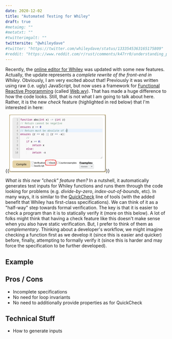 ```yaml
---
date: 2020-12-02
title: "Automated Testing for Whiley"
draft: true
#metaimg: ""
#metatxt: ""
#twitterimgalt: ""
twittersite: "@whileydave"
#twitter: "https://twitter.com/whileydave/status/1333545363165175809"
#reddit: "https://www.reddit.com/r/rust/comments/k47rr0/understanding_partial_moves_in_rust/"
---
```


Recently, the [online editor for Whiley](https://whileylabs.com) was updated with some new features.  Actually, the update represents a _complete rewrite of the front-end in Whiley_.  Obviously, I am very excited about that!  Previously it was written using raw (i.e. ugly) JavaScript, but now uses a framework for [Functional Reactive Programming](https://www.youtube.com/watch?v=yYGEcyCHiZk) (called [Web.wy](https://github.com/DavePearce/Web.wy)).  That has made a huge difference to how the code looks.  Still, that is not what I am going to talk about here.  Rather, it is the new _check_ feature (highlighted in red below) that I'm interested in here:

{{<img class="text-center" link="https://whileylabs.com" src="/images/2020/AutomatedTesting_WhileyLabs.png" width="60%" alt="Illustrating a screenshot of whileylabs.com with the check option highlighted.">}}

_What is this new "check" feature then?_ In a nutshell, it automatically generates test inputs for Whiley functions and runs them through the code looking for problems (e.g. _divide-by-zero_, _index-out-of-bounds_, etc).  In many ways, it is similar to the [QuickCheck](https://en.wikipedia.org/wiki/QuickCheck) line of tools (with the added benefit that Whiley has first-class specifications).  We can think of it as a "half-way" step towards formal verification.  The key is that it is easier to check a program than it is to statically verify it (more on this below).  A lot of folks might think that having a check feature like this doesn't make sense when you also have static verification.  But, I prefer to think of them as _complementary_.  Thinking about a developer's workflow, we might imagine checking a function first as we develop it (since this is easier and quicker) before, finally, attempting to formally verify it (since this is harder and may force the specification to be further developed).  

## Example

## Pros / Cons

   * Incomplete specifications
   * No need for loop invariants
   * No need to additionally provide properties as for QuickCheck

## Technical Stuff

   * How to generate inputs
